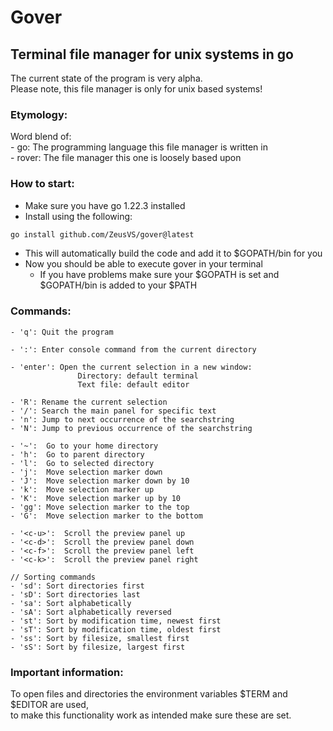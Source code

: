 # Gover
## Terminal file manager for unix systems in go
The current state of the program is very alpha.\
Please note, this file manager is only for unix based systems!

### Etymology:
Word blend of:\
    - go: The programming language this file manager is written in\
    - rover: The file manager this one is loosely based upon

### How to start:
- Make sure you have go 1.22.3 installed
- Install using the following:
```bash
go install github.com/ZeusVS/gover@latest
```
- This will automatically build the code and add it to $GOPATH/bin for you
- Now you should be able to execute gover in your terminal
    - If you have problems make sure your $GOPATH is set and $GOPATH/bin is added to your $PATH

### Commands:
```
- 'q': Quit the program

- ':': Enter console command from the current directory

- 'enter': Open the current selection in a new window:
               Directory: default terminal
               Text file: default editor

- 'R': Rename the current selection
- '/': Search the main panel for specific text
- 'n': Jump to next occurrence of the searchstring
- 'N': Jump to previous occurrence of the searchstring

- '~':  Go to your home directory
- 'h':  Go to parent directory
- 'l':  Go to selected directory
- 'j':  Move selection marker down
- 'J':  Move selection marker down by 10
- 'k':  Move selection marker up
- 'K':  Move selection marker up by 10
- 'gg': Move selection marker to the top
- 'G':  Move selection marker to the bottom

- '<c-u>':  Scroll the preview panel up
- '<c-d>':  Scroll the preview panel down
- '<c-f>':  Scroll the preview panel left
- '<c-k>':  Scroll the preview panel right

// Sorting commands
- 'sd': Sort directories first
- 'sD': Sort directories last
- 'sa': Sort alphabetically
- 'sA': Sort alphabetically reversed
- 'st': Sort by modification time, newest first
- 'sT': Sort by modification time, oldest first
- 'ss': Sort by filesize, smallest first
- 'sS': Sort by filesize, largest first
```

### Important information:
To open files and directories the environment variables $TERM and $EDITOR are used,\
to make this functionality work as intended make sure these are set.
